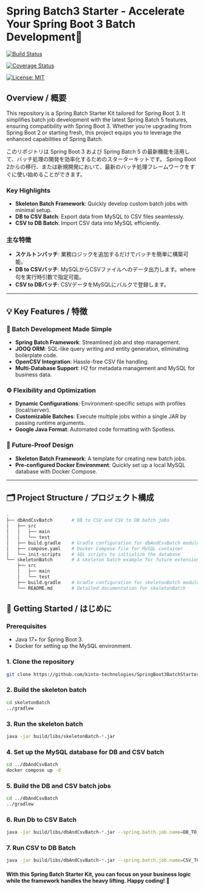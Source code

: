 Spring Batch3 Starter - Accelerate Your Spring Boot 3 Batch Development🚀
=============================
[![Build Status](https://github.com/KTC-YoheiMiyashita/SpringBoot3BatchStarter/actions/workflows/build.yml/badge.svg)](https://github.com/<your-username>/<your-repo-name>/actions/workflows/build.yml)

[![Coverage Status](https://codecov.io/gh/KTC-YoheiMiyashita/SpringBoot3BatchStarter/branch/main/graph/badge.svg)](https://codecov.io/gh/KTC-YoheiMiyashita/SpringBoot3BatchStarter)

[![License: MIT](https://img.shields.io/badge/License-MIT-yellow.svg)](https://opensource.org/licenses/MIT)


## Overview / 概要

This repository is a Spring Batch Starter Kit tailored for Spring Boot 3. It simplifies batch job development with the latest Spring Batch 5 features, ensuring compatibility with Spring Boot 3. Whether you’re upgrading from Spring Boot 2 or starting fresh, this project equips you to leverage the enhanced capabilities of Spring Batch.

このリポジトリは Spring Boot 3 および Spring Batch 5 の最新機能を活用して、バッチ処理の開発を効率化するためのスターターキットです。
Spring Boot 2からの移行、または新規開発において、最新のバッチ処理フレームワークをすぐに使い始めることができます。

### Key Highlights
- **Skeleton Batch Framework**: Quickly develop custom batch jobs with minimal setup.
- **DB to CSV Batch**: Export data from MySQL to CSV files seamlessly.
- **CSV to DB Batch**: Import CSV data into MySQL efficiently.

### 主な特徴
- **スケルトンバッチ**: 業務ロジックを追加するだけでバッチを簡単に構築可能。
- **DB to CSVバッチ**: MySQLからCSVファイルへのデータ出力します。where句を実行時引数で指定可能。
- **CSV to DBバッチ**: CSVデータをMySQLにバルクで登録します。

---

## 💡 Key Features / 特徴

### 🚀 Batch Development Made Simple
- **Spring Batch Framework**: Streamlined job and step management.
- **JOOQ ORM**: SQL-like query writing and entity generation, eliminating boilerplate code.
- **OpenCSV Integration**: Hassle-free CSV file handling.
- **Multi-Database Support**: H2 for metadata management and MySQL for business data.

### ⚙️ Flexibility and Optimization
- **Dynamic Configurations**: Environment-specific setups with profiles (local/server).
- **Customizable Batches**: Execute multiple jobs within a single JAR by passing runtime arguments.
- **Google Java Format**: Automated code formatting with Spotless.

### 💼 Future-Proof Design
- **Skeleton Batch Framework**: A template for creating new batch jobs.
- **Pre-configured Docker Environment**: Quickly set up a local MySQL database with Docker Compose.

---

## 🗂️ Project Structure / プロジェクト構成
```bash
.
├── dbAndCsvBatch       # DB to CSV and CSV to DB batch jobs
│   ├── src
│   │   ├── main
│   │   └── test
│   ├── build.gradle    # Gradle configuration for dbAndCsvBatch module
│   ├── compose.yaml    # Docker Compose file for MySQL container
│   └── init-scripts    # SQL scripts to initialize the database
└── skeletonBatch       # A skeleton batch example for future extensions
    ├── src
    │   ├── main
    │   └── test
    ├── build.gradle    # Gradle configuration for skeletonBatch module
    └── README.md       # Detailed documentation for skeletonBatch
```

## 🚀 Getting Started / はじめに
### Prerequisites
- Java 17+ for Spring Boot 3.
- Docker for setting up the MySQL environment.

### 1.	Clone the repository
```bash
git clone https://github.com/kinto-technologies/SpringBoot3BatchStarter.git
```

### 2. Build the skeleton batch
```bash
cd skeletonBatch
../gradlew
```

### 3. Run the skeleton batch
```bash
java -jar build/libs/skeletonBatch-*.jar
```

### 4. Set up the MySQL database for DB and CSV batch
```bash
cd ../dbAndCsvBatch
docker compose up -d
```

### 5. Build the DB and CSV batch jobs
```bash
cd ../dbAndCsvBatch
../gradlew
```

### 6. Run Db to CSV Batch
```bash
java -jar build/libs/dbAndCsvBatch-*.jar --spring.batch.job.name=DB_TO_CSV --spring.profiles.active=local
```

### 7. Run CSV to DB Batch
```bash
java -jar build/libs/dbAndCsvBatch-*.jar --spring.batch.job.name=CSV_TO_DB --spring.profiles.active=local
```

#### With this Spring Batch Starter Kit, you can focus on your business logic while the framework handles the heavy lifting. Happy coding! 🎉

